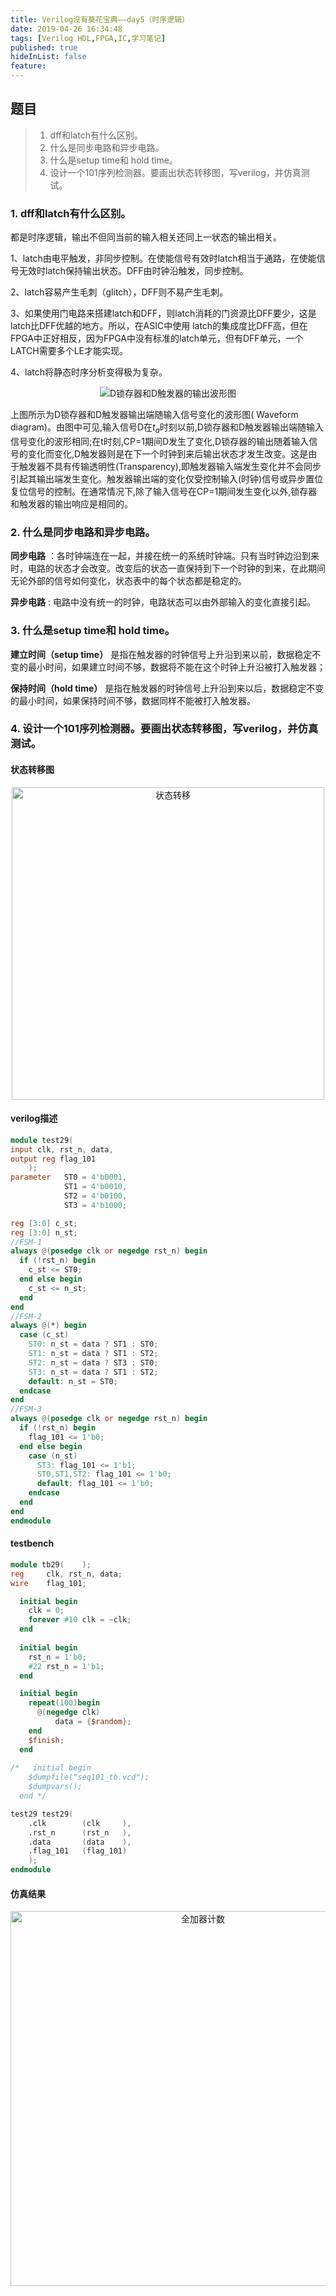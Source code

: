 ```yaml
---
title: Verilog没有葵花宝典——day5（时序逻辑）
date: 2019-04-26 16:34:48
tags: [Verilog HDL,FPGA,IC,学习笔记]
published: true
hideInList: false
feature: 
---
```

## 题目

> 1. dff和latch有什么区别。
> 2. 什么是同步电路和异步电路。
> 3. 什么是setup time和 hold time。
> 4. 设计一个101序列检测器。要画出状态转移图，写verilog，并仿真测试。

<!-- more -->

### 1. dff和latch有什么区别。
都是时序逻辑，输出不但同当前的输入相关还同上一状态的输出相关。

1、latch由电平触发，非同步控制。在使能信号有效时latch相当于通路，在使能信号无效时latch保持输出状态。DFF由时钟沿触发，同步控制。

2、latch容易产生毛刺（glitch），DFF则不易产生毛刺。

3、如果使用门电路来搭建latch和DFF，则latch消耗的门资源比DFF要少，这是latch比DFF优越的地方。所以，在ASIC中使用 latch的集成度比DFF高，但在FPGA中正好相反，因为FPGA中没有标准的latch单元，但有DFF单元，一个LATCH需要多个LE才能实现。

4、latch将静态时序分析变得极为复杂。

<center>
    <img src="https://i.loli.net/2019/04/26/5cc31e0a462a2.png" alt="D锁存器和D触发器的输出波形图" title="D锁存器和D触发器的输出波形图">
</center>

上图所示为D锁存器和D触发器输出端随输入信号变化的波形图( Waveform diagram)。由图中可见,输入信号D在$t_a$时刻以前,D锁存器和D触发器输出端随输入信号变化的波形相同;在t时刻,CP=1期间D发生了变化,D锁存器的输出随着输入信号的变化而变化,D触发器则是在下一个时钟到来后输出状态才发生改变。这是由于触发器不具有传输透明性(Transparency),即触发器输入端发生变化并不会同步引起其输出端发生变化。触发器输出端的变化仅受控制输入(时钟)信号或异步置位复位信号的控制。在通常情况下,除了输入信号在CP=1期间发生变化以外,锁存器和触发器的输出响应是相同的。
### 2. 什么是同步电路和异步电路。

**同步电路** ：各时钟端连在一起，并接在统一的系统时钟端。只有当时钟边沿到来时，电路的状态才会改变。改变后的状态一直保持到下一个时钟的到来，在此期间无论外部的信号如何变化，状态表中的每个状态都是稳定的。

**异步电路** : 电路中没有统一的时钟，电路状态可以由外部输入的变化直接引起。

### 3. 什么是setup time和 hold time。

**建立时间（setup time）** 是指在触发器的时钟信号上升沿到来以前，数据稳定不变的最小时间，如果建立时间不够，数据将不能在这个时钟上升沿被打入触发器；

**保持时间（hold time）** 是指在触发器的时钟信号上升沿到来以后，数据稳定不变的最小时间，如果保持时间不够，数据同样不能被打入触发器。

### 4. 设计一个101序列检测器。要画出状态转移图，写verilog，并仿真测试。

#### 状态转移图

<center>
    <img src="https://i.loli.net/2019/04/26/5cc318f6ed952.png" alt="状态转移" title="状态转移" width="500">
</center>

#### verilog描述
```v
module test29(
input clk, rst_n, data,
output reg flag_101
    );
parameter   ST0 = 4'b0001,
            ST1 = 4'b0010,
            ST2 = 4'b0100,
            ST3 = 4'b1000;

reg [3:0] c_st;
reg [3:0] n_st;
//FSM-1
always @(posedge clk or negedge rst_n) begin
  if (!rst_n) begin
    c_st <= ST0;
  end else begin
    c_st <= n_st;
  end
end
//FSM-2
always @(*) begin
  case (c_st)
    ST0: n_st = data ? ST1 : ST0;
    ST1: n_st = data ? ST1 : ST2;
    ST2: n_st = data ? ST3 : ST0;
    ST3: n_st = data ? ST1 : ST2;
    default: n_st = ST0;
  endcase
end
//FSM-3
always @(posedge clk or negedge rst_n) begin
  if (!rst_n) begin
    flag_101 <= 1'b0;
  end else begin
    case (n_st)
      ST3: flag_101 <= 1'b1;
      ST0,ST1,ST2: flag_101 <= 1'b0;
      default: flag_101 <= 1'b0;
    endcase
  end
end
endmodule
```

#### testbench

```v
module tb29(    );
reg     clk, rst_n, data;
wire    flag_101;

  initial begin
    clk = 0;
    forever #10 clk = ~clk;
  end
  
  initial begin
    rst_n = 1'b0;
    #22 rst_n = 1'b1;
  end

  initial begin
    repeat(100)begin
      @(negedge clk)
	      data = {$random};
    end
    $finish;
  end
  
/*   initial begin
    $dumpfile("seq101_tb.vcd");
    $dumpvars();
  end */

test29 test29(
    .clk        (clk     ), 
    .rst_n      (rst_n   ), 
    .data       (data    ),
    .flag_101   (flag_101)
    );
endmodule
```
#### 仿真结果

<center>
    <img src="https://i.loli.net/2019/04/26/5cc31a11654c1.png" alt="全加器计数" title="全加器计数" width="600">
</center>